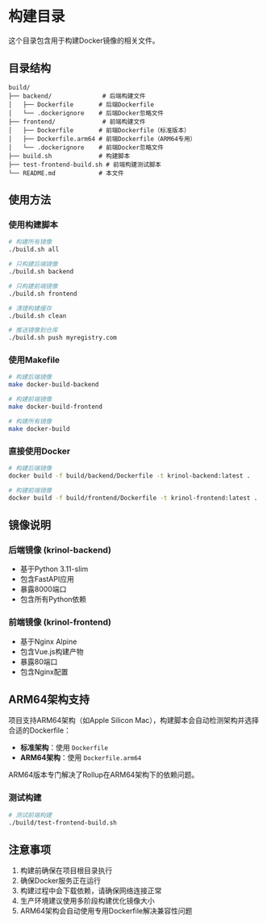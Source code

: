 # 构建目录

这个目录包含用于构建Docker镜像的相关文件。

## 目录结构

```
build/
├── backend/              # 后端构建文件
│   ├── Dockerfile       # 后端Dockerfile
│   └── .dockerignore    # 后端Docker忽略文件
├── frontend/             # 前端构建文件
│   ├── Dockerfile       # 前端Dockerfile（标准版本）
│   ├── Dockerfile.arm64 # 前端Dockerfile（ARM64专用）
│   └── .dockerignore    # 前端Docker忽略文件
├── build.sh             # 构建脚本
├── test-frontend-build.sh # 前端构建测试脚本
└── README.md            # 本文件
```

## 使用方法

### 使用构建脚本

```bash
# 构建所有镜像
./build.sh all

# 只构建后端镜像
./build.sh backend

# 只构建前端镜像
./build.sh frontend

# 清理构建缓存
./build.sh clean

# 推送镜像到仓库
./build.sh push myregistry.com
```

### 使用Makefile

```bash
# 构建后端镜像
make docker-build-backend

# 构建前端镜像
make docker-build-frontend

# 构建所有镜像
make docker-build
```

### 直接使用Docker

```bash
# 构建后端镜像
docker build -f build/backend/Dockerfile -t krinol-backend:latest .

# 构建前端镜像
docker build -f build/frontend/Dockerfile -t krinol-frontend:latest .
```

## 镜像说明

### 后端镜像 (krinol-backend)
- 基于Python 3.11-slim
- 包含FastAPI应用
- 暴露8000端口
- 包含所有Python依赖

### 前端镜像 (krinol-frontend)
- 基于Nginx Alpine
- 包含Vue.js构建产物
- 暴露80端口
- 包含Nginx配置

## ARM64架构支持

项目支持ARM64架构（如Apple Silicon Mac），构建脚本会自动检测架构并选择合适的Dockerfile：

- **标准架构**：使用 `Dockerfile`
- **ARM64架构**：使用 `Dockerfile.arm64`

ARM64版本专门解决了Rollup在ARM64架构下的依赖问题。

### 测试构建

```bash
# 测试前端构建
./build/test-frontend-build.sh
```

## 注意事项

1. 构建前确保在项目根目录执行
2. 确保Docker服务正在运行
3. 构建过程中会下载依赖，请确保网络连接正常
4. 生产环境建议使用多阶段构建优化镜像大小
5. ARM64架构会自动使用专用Dockerfile解决兼容性问题
